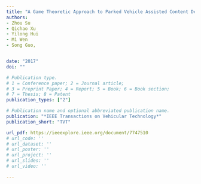```yaml
---
title: "A Game Theoretic Approach to Parked Vehicle Assisted Content Delivery in Vehicular Ad Hoc Networks"
authors:
- Zhou Su
- Qichao Xu
- Yilong Hui
- Mi Wen
- Song Guo,


date: "2017"
doi: ""

# Publication type.
# 1 = Conference paper; 2 = Journal article;
# 3 = Preprint Paper; 4 = Report; 5 = Book; 6 = Book section;
# 7 = Thesis; 8 = Patent
publication_types: ["2"]

# Publication name and optional abbreviated publication name.
publication: "*IEEE Transactions on Vehicular Technology*"
publication_short: "TVT"

url_pdf: https://ieeexplore.ieee.org/document/7747510
# url_code: ''
# url_dataset: ''
# url_poster: ''
# url_project: ''
# url_slides: ''
# url_video: ''

---
```

